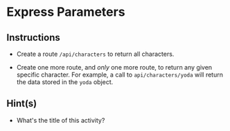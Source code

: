 # Express Parameters

## Instructions

* Create a route `/api/characters` to return all characters. 

* Create one more route, and _only_ one more route, to return any given specific character. For example, a call to `api/characters/yoda` will return the data stored in the `yoda` object.


## Hint(s)

* What's the title of this activity? 
